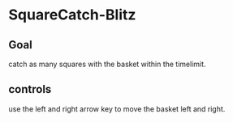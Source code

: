 # SquareCatch-Blitz

## Goal

catch as many squares with the basket within the timelimit.

## controls

use the left and right arrow key to move the basket left and right.
